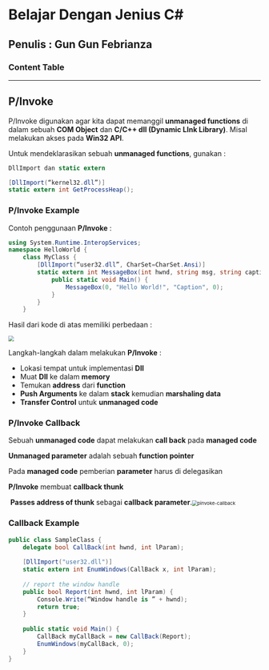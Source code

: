 # Belajar Dengan Jenius C#

## Penulis : Gun Gun Febrianza

### Content Table



--------------

## P/Invoke

P/Invoke digunakan agar kita dapat memanggil **unmanaged functions** di dalam sebuah **COM Object** dan **C/C++ dll (Dynamic LInk Library)**. Misal melakukan akses pada **Win32 API**.

Untuk mendeklarasikan sebuah **unmanaged functions**, gunakan :

```c#
DllImport dan static extern
```

```c#
[DllImport(“kernel32.dll”)]
static extern int GetProcessHeap();
```

### P/Invoke Example

Contoh penggunaan **P/Invoke** :

```c#
using System.Runtime.InteropServices;
namespace HelloWorld {
	class MyClass {
		[DllImport(“user32.dll”, CharSet=CharSet.Ansi)]
		static extern int MessageBox(int hwnd, string msg, string caption, int t);
			public static void Main() {
				MessageBox(0, "Hello World!", "Caption", 0);
			}
		}
	}
```

Hasil dari kode di atas memiliki perbedaan :

<img src="C:\Users\Gun Gun Febrianza\Pictures\Belajar-Dengan-Jenius-C-Sharp\assets\pinvoke1.PNG" style="zoom:67%;" />

Langkah-langkah dalam melakukan **P/Invoke** :

- Lokasi tempat untuk implementasi **Dll**
- Muat **Dll** ke dalam **memory**
- Temukan **address** dari **function**
- **Push Arguments** ke dalam **stack** kemudian **marshaling data**
- **Transfer Control** untuk **unmanaged code**



### P/Invoke Callback

Sebuah **unmanaged code** dapat melakukan **call back** pada **managed code**

**Unmanaged parameter** adalah sebuah **function pointer**

Pada **managed code** pemberian **parameter** harus di delegasikan

**P/Invoke** membuat **callback thunk**

​	**Passes address of thunk** sebagai **callback parameter**.<img src="C:\Users\Gun Gun Febrianza\Pictures\Belajar-Dengan-Jenius-C-Sharp\assets\pinvoke-callback.PNG" alt="pinvoke-callback" style="zoom:67%;" />

### Callback Example

```c#
public class SampleClass {
	delegate bool CallBack(int hwnd, int lParam);
    
	[DllImport("user32.dll")]
	static extern int EnumWindows(CallBack x, int lParam);
    
	// report the window handle
	public bool Report(int hwnd, int lParam) {
		Console.Write(“Window handle is ” + hwnd);
		return true;
	}
    
	public static void Main() {
		CallBack myCallBack = new CallBack(Report);
		EnumWindows(myCallBack, 0);
	}
}
```

